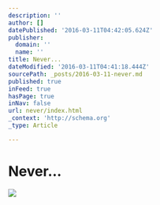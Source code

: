 ```yaml
---
description: ''
author: []
datePublished: '2016-03-11T04:42:05.624Z'
publisher:
  domain: ''
  name: ''
title: Never...
dateModified: '2016-03-11T04:41:18.444Z'
sourcePath: _posts/2016-03-11-never.md
published: true
inFeed: true
hasPage: true
inNav: false
url: never/index.html
_context: 'http://schema.org'
_type: Article

---
```

# Never...
![](https://the-grid-user-content.s3-us-west-2.amazonaws.com/35d530d3-4918-4778-a651-ab2e3c07f289.png)